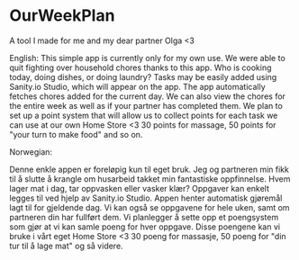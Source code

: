 # OurWeekPlan
A tool I made for me and my dear partner Olga <3

English:
This simple app is currently only for my own use. 
We were able to quit fighting over household chores thanks to this app. 
Who is cooking today, doing dishes, or doing laundry? 
Tasks may be easily added using Sanity.io Studio, which will appear on the app. 
The app automatically fetches chores added for the current day.
We can also view the chores for the entire week as well as if your partner has completed them. 
We plan to set up a point system that will allow us to collect points for each task we can use
at our own Home Store <3 
30 points for massage, 50 points for "your turn to make food" and so on.

Norwegian:

Denne enkle appen er foreløpig kun til eget bruk.
Jeg og partneren min fikk til å slutte å krangle om husarbeid takket min fantastiske oppfinnelse.
Hvem lager mat i dag, tar oppvasken eller vasker klær?
Oppgaver kan enkelt legges til ved hjelp av Sanity.io Studio.
Appen henter automatisk gjøremål lagt til for gjeldende dag.
Vi kan også se oppgavene for hele uken, samt om partneren din har fullført dem.
Vi planlegger å sette opp et poengsystem som gjør at vi kan samle poeng for hver oppgave.
Disse poengene kan vi bruke i vårt eget Home Store <3
30 poeng for massasje, 50 poeng for "din tur til å lage mat" og så videre.


